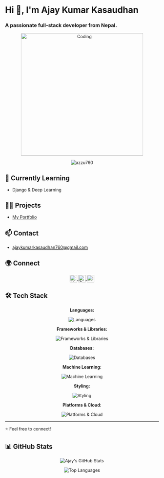 # Hi 👋, I'm Ajay Kumar Kasaudhan

### A passionate full-stack developer from Nepal.

<div align="center">
  <img src="https://cdn.dribbble.com/users/1162077/screenshots/3848914/programmer.gif" alt="Coding" width="400">
</div>

<p align="center">
  <img src="https://komarev.com/ghpvc/?username=azzu760&label=Profile%20views&color=0e75b6&style=flat" alt="azzu760" />
</p>

## 🌱 Currently Learning
- Django & Deep Learning

## 👨‍💻 Projects
- [My Portfolio](https://ajaykasaudhan.vercel.app/)

## 📫 Contact
- ajaykumarkasaudhan760@gmail.com

## 🌍 Connect
<p align="center">
  <a href="https://linkedin.com/in/ajay-kumar-kasaudhan-baniya-968826236" target="_blank">
    <img align="center" src="https://raw.githubusercontent.com/rahuldkjain/github-profile-readme-generator/master/src/images/icons/Social/linked-in-alt.svg" alt="LinkedIn" height="24" width="24" />
  </a>
  <a href="https://fb.com/a.j.a.y.587263" target="_blank">
    <img align="center" src="https://raw.githubusercontent.com/rahuldkjain/github-profile-readme-generator/master/src/images/icons/Social/facebook.svg" alt="Facebook" height="24" width="24" />
  </a>
  <a href="https://instagram.com/0nly.azzu" target="_blank">
    <img align="center" src="https://raw.githubusercontent.com/rahuldkjain/github-profile-readme-generator/master/src/images/icons/Social/instagram.svg" alt="Instagram" height="24" width="24" />
  </a>
</p>

## 🛠️ Tech Stack

<div align="center">
  <p><strong>Languages:</strong></p>
  <img src="https://skillicons.dev/icons?i=c,cpp,java,python,html,css,javascript" alt="Languages" />
</div>

<div align="center">
  <p><strong>Frameworks & Libraries:</strong></p>
  <img src="https://skillicons.dev/icons?i=nodejs,express,react,reactnative,nextjs" alt="Frameworks & Libraries" />
</div>

<div align="center">
  <p><strong>Databases:</strong></p>
  <img src="https://skillicons.dev/icons?i=mongodb,postgres,mysql,firebase" alt="Databases" />
</div>

<div align="center">
  <p><strong>Machine Learning:</strong></p>
  <img src="https://skillicons.dev/icons?i=sklearn,numpy,pandas" alt="Machine Learning" />
</div>

<div align="center">
  <p><strong>Styling:</strong></p>
  <img src="https://skillicons.dev/icons?i=tailwind,bootstrap" alt="Styling" />
</div>

<div align="center">
  <p><strong>Platforms & Cloud:</strong></p>
  <img src="https://skillicons.dev/icons?i=androidstudio,aws,gcp,flask,seaborn" alt="Platforms & Cloud" />
</div>

---
⭐️ Feel free to connect!

## 📊 GitHub Stats
<p align="center">
  <img src="https://github-readme-stats.vercel.app/api?username=azzu760&show_icons=true&theme=radical" alt="Ajay's GitHub Stats"/>
</p>

<p align="center">
  <img src="https://github-readme-stats.vercel.app/api/top-langs/?username=azzu760&layout=compact&theme=radical" alt="Top Languages"/>
</p>
